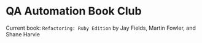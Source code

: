 # QA Automation Book Club

Current book: `Refactoring: Ruby Edition` by Jay Fields, Martin Fowler, and Shane Harvie